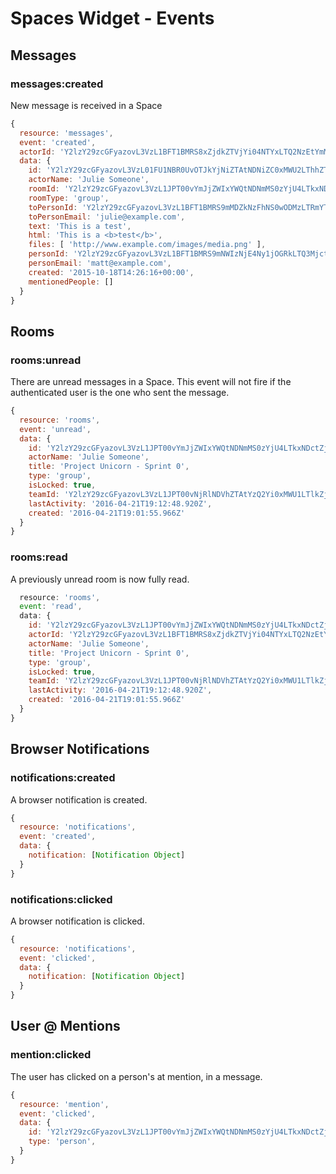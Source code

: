 # Spaces Widget - Events

## Messages

### messages:created

New message is received in a Space

```javascript
{
  resource: 'messages',
  event: 'created',
  actorId: 'Y2lzY29zcGFyazovL3VzL1BFT1BMRS8xZjdkZTVjYi04NTYxLTQ2NzEtYmMwMy1iYzk3NDMxNDQ0MmQ',
  data: {
    id: 'Y2lzY29zcGFyazovL3VzL01FU1NBR0UvOTJkYjNiZTAtNDNiZC0xMWU2LThhZTktZGQ1YjNkZmM1NjVk',
    actorName: 'Julie Someone',
    roomId: 'Y2lzY29zcGFyazovL3VzL1JPT00vYmJjZWIxYWQtNDNmMS0zYjU4LTkxNDctZjE0YmIwYzRkMTU0',
    roomType: 'group',
    toPersonId: 'Y2lzY29zcGFyazovL3VzL1BFT1BMRS9mMDZkNzFhNS0wODMzLTRmYTUtYTcyYS1jYzg5YjI1ZWVlMmX',
    toPersonEmail: 'julie@example.com',
    text: 'This is a test',
    html: 'This is a <b>test</b>',
    files: [ 'http://www.example.com/images/media.png' ],
    personId: 'Y2lzY29zcGFyazovL3VzL1BFT1BMRS9mNWIzNjE4Ny1jOGRkLTQ3MjctOGIyZi1mOWM0NDdmMjkwNDY',
    personEmail: 'matt@example.com',
    created: '2015-10-18T14:26:16+00:00',
    mentionedPeople: []
  }
}
```

## Rooms

### rooms:unread

There are unread messages in a Space. This event will not fire if the authenticated user is the one who sent the message.

```javascript
{
  resource: 'rooms',
  event: 'unread',
  data: {
    id: 'Y2lzY29zcGFyazovL3VzL1JPT00vYmJjZWIxYWQtNDNmMS0zYjU4LTkxNDctZjE0YmIwYzRkMTU0',
    actorName: 'Julie Someone',
    title: 'Project Unicorn - Sprint 0',
    type: 'group',
    isLocked: true,
    teamId: 'Y2lzY29zcGFyazovL3VzL1JPT00vNjRlNDVhZTAtYzQ2Yi0xMWU1LTlkZjktMGQ0MWUzNDIxOTcz',
    lastActivity: '2016-04-21T19:12:48.920Z',
    created: '2016-04-21T19:01:55.966Z'
  }
}
```

### rooms:read

A previously unread room is now fully read.

```javascript
  resource: 'rooms',
  event: 'read',
  data: {
    id: 'Y2lzY29zcGFyazovL3VzL1JPT00vYmJjZWIxYWQtNDNmMS0zYjU4LTkxNDctZjE0YmIwYzRkMTU0',
    actorId: 'Y2lzY29zcGFyazovL3VzL1BFT1BMRS8xZjdkZTVjYi04NTYxLTQ2NzEtYmMwMy1iYzk3NDMxNDQ0MmQ',
    actorName: 'Julie Someone',
    title: 'Project Unicorn - Sprint 0',
    type: 'group',
    isLocked: true,
    teamId: 'Y2lzY29zcGFyazovL3VzL1JPT00vNjRlNDVhZTAtYzQ2Yi0xMWU1LTlkZjktMGQ0MWUzNDIxOTcz',
    lastActivity: '2016-04-21T19:12:48.920Z',
    created: '2016-04-21T19:01:55.966Z'
  }
}
```

## Browser Notifications

### notifications:created

A browser notification is created.

```javascript
{
  resource: 'notifications',
  event: 'created',
  data: {
    notification: [Notification Object]
  }
}
```

### notifications:clicked

A browser notification is clicked.

```javascript
{
  resource: 'notifications',
  event: 'clicked',
  data: {
    notification: [Notification Object]
  }
}
```

## User @ Mentions

### mention:clicked

The user has clicked on a person's at mention, in a message.

```javascript
{
  resource: 'mention',
  event: 'clicked',
  data: {
    id: 'Y2lzY29zcGFyazovL3VzL1JPT00vYmJjZWIxYWQtNDNmMS0zYjU4LTkxNDctZjE0YmIwYzRkMTU0',
    type: 'person',
  }
}
```

